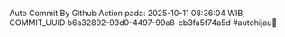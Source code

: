 Auto Commit By Github Action pada: 2025-10-11 08:36:04 WIB, COMMIT_UUID b6a32892-93d0-4497-99a8-eb3fa5f74a5d #autohijau🗿
